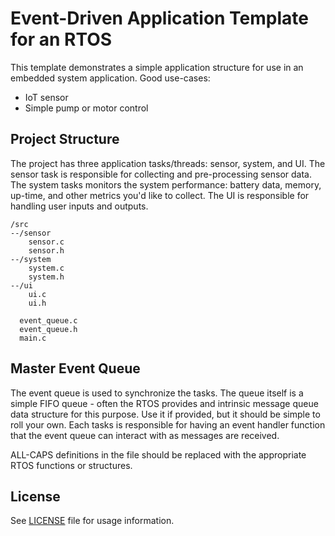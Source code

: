 # Event-Driven Application Template for an RTOS
This template demonstrates a simple application structure for use in an embedded system application. Good use-cases:
- IoT sensor
- Simple pump or motor control

## Project Structure

The project has three application tasks/threads: sensor, system, and UI. The sensor task is responsible for collecting and pre-processing sensor data. The system tasks monitors the system performance: battery data, memory, up-time, and other metrics you'd like to collect. The UI is responsible for handling user inputs and outputs.

    /src
    --/sensor
        sensor.c
        sensor.h
    --/system
        system.c
        system.h
    --/ui
        ui.c
        ui.h
        
      event_queue.c
      event_queue.h
      main.c

## Master Event Queue
The event queue is used to synchronize the tasks. The queue itself is a simple FIFO queue - often the RTOS provides and intrinsic message queue data structure for this purpose. Use it if provided, but it should be simple to roll your own. Each tasks is responsible for having an event handler function that the event queue can interact with as messages are received.

ALL-CAPS definitions in the file should be replaced with the appropriate RTOS functions or structures.

## License
See [LICENSE](LICENSE) file for usage information.
